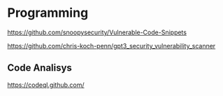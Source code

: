 # Programming

https://github.com/snoopysecurity/Vulnerable-Code-Snippets

https://github.com/chris-koch-penn/gpt3_security_vulnerability_scanner

## Code Analisys

https://codeql.github.com/
